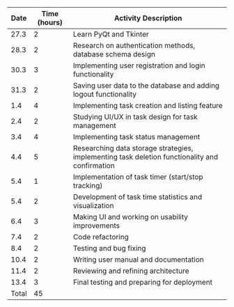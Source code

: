 
<table>
  <thead>
    <tr>
      <th>Date</th>
      <th>Time (hours)</th>
      <th>Activity Description</th>
    </tr>
  </thead>
  <tbody>
    <tr>
      <td>27.3</td>
      <td>2</td>
      <td>Learn PyQt and Tkinter</td>
    </tr>
    <tr>
      <td>28.3</td>
      <td>2</td>
      <td>Research on authentication methods, database schema design</td>
    </tr>
    <tr>
      <td>30.3</td>
      <td>3</td>
      <td>Implementing user registration and login functionality</td>
    </tr>
    <tr>
      <td>31.3</td>
      <td>2</td>
      <td>Saving user data to the database and adding logout functionality</td>
    </tr>
    <tr>
      <td>1.4</td>
      <td>4</td>
      <td>Implementing task creation and listing feature</td>
    </tr>
    <tr>
      <td>2.4</td>
      <td>2</td>
      <td>Studying UI/UX in task design for task management</td>
    </tr>
    <tr>
      <td>3.4</td>
      <td>4</td>
      <td>Implementing task status management</td>
    </tr>
    <tr>
      <td>4.4</td>
      <td>5</td>
      <td>Researching data storage strategies, implementing task deletion functionality and confirmation</td>
    </tr>
    <tr>
      <td>5.4</td>
      <td>1</td>
      <td>Implementation of task timer (start/stop tracking)</td>
    </tr>
    <tr>
      <td>5.4</td>
      <td>2</td>
      <td>Development of task time statistics and visualization</td>
    </tr>
    <tr>
      <td>6.4</td>
      <td>3</td>
      <td>Making UI and working on usability improvements</td>
    </tr>
    <tr>
      <td>7.4</td>
      <td>2</td>
      <td>Code refactoring</td>
    </tr>
    <tr>
      <td>8.4</td>
      <td>2</td>
      <td>Testing and bug fixing</td>
    </tr>
    <tr>
      <td>10.4</td>
      <td>2</td>
      <td>Writing user manual and documentation</td>
    </tr>
    <tr>
      <td>11.4</td>
      <td>2</td>
      <td>Reviewing and refining architecture</td>
    </tr>
    <tr>
      <td>13.4</td>
      <td>3</td>
      <td>Final testing and preparing for deployment</td>
    </tr>
    <tr>
      <td>Total</td>
      <td>45</td>
      <td></td>
    </tr>
  </tbody>
</table>

